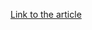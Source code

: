 [Link to the article](https://asic.gov.au/about-asic/news-centre/news-items/accellion-cyber-incident/)
